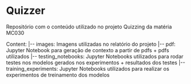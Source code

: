 # Quizzer
Repositório com o conteúdo utilizado no projeto Quizzing da matéria MC030

Content:
 |-- images: Imagens utilizadas no relatório do projeto
 |-- pdf: Jupyter Notebook para geração de contexto a partir de pdfs + pdfs utilizados
 |-- testing_notebooks: Jupyter Notebooks utilizados para rodar testes nos modelos gerados nos experimentos + resultados dos testes
 |-- training_experiments: Jupyter Notebooks utilizados para realizar os experimentos de treinamento dos modelos
